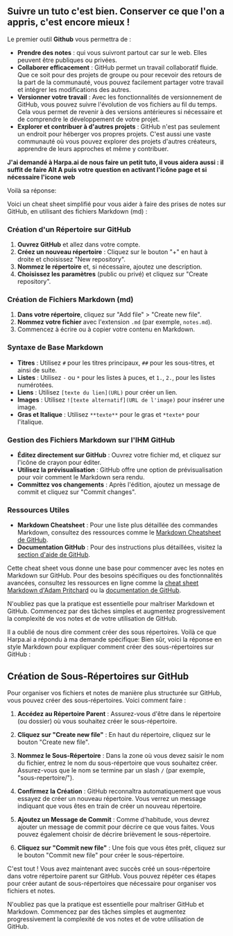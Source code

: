 ## Suivre un tuto c'est bien. Conserver ce que l'on a appris, c'est encore mieux !
Le premier outil **Github** vous permettra de : 
- **Prendre des notes** : qui vous suivront partout car sur le web. Elles peuvent être publiques  ou privées.
- **Collaborer efficacement** : GitHub permet un travail collaboratif fluide. Que ce soit pour des projets de groupe ou pour recevoir des retours de la part de la communauté, vous pouvez facilement partager votre travail et intégrer les modifications des autres.
- **Versionner votre travail** : Avec les fonctionnalités de versionnement de GitHub, vous pouvez suivre l'évolution de vos fichiers au fil du temps. Cela vous permet de revenir à des versions antérieures si nécessaire et de comprendre le développement de votre projet.
- **Explorer et contribuer à d'autres projets** : GitHub n'est pas seulement un endroit pour héberger vos propres projets. C'est aussi une vaste communauté où vous pouvez explorer des projets d'autres créateurs, apprendre de leurs approches et même y contribuer.

**J'ai demandé à Harpa.ai de nous faire un petit tuto, il vous aidera aussi : il suffit de faire Alt A puis votre question en activant l'icône page et si nécessaire l'icone web**

Voilà sa réponse: 

Voici un cheat sheet simplifié pour vous aider à faire des prises de notes sur GitHub, en utilisant des fichiers Markdown (md) :

### Création d'un Répertoire sur GitHub
1. **Ouvrez GitHub** et allez dans votre compte.
2. **Créez un nouveau répertoire** : Cliquez sur le bouton "+" en haut à droite et choisissez "New repository".
3. **Nommez le répertoire** et, si nécessaire, ajoutez une description.
4. **Choisissez les paramètres** (public ou privé) et cliquez sur "Create repository".

### Création de Fichiers Markdown (md)
1. **Dans votre répertoire**, cliquez sur "Add file" > "Create new file".
2. **Nommez votre fichier** avec l'extension `.md` (par exemple, `notes.md`).
3. Commencez à écrire ou à copier votre contenu en Markdown.

### Syntaxe de Base Markdown
- **Titres** : Utilisez `#` pour les titres principaux, `##` pour les sous-titres, et ainsi de suite.
- **Listes** : Utilisez `-` ou `*` pour les listes à puces, et `1.`, `2.`, pour les listes numérotées.
- **Liens** : Utilisez `[texte du lien](URL)` pour créer un lien.
- **Images** : Utilisez `![texte alternatif](URL de l'image)` pour insérer une image.
- **Gras et Italique** : Utilisez `**texte**` pour le gras et `*texte*` pour l'italique.

### Gestion des Fichiers Markdown sur l'IHM GitHub
- **Éditez directement sur GitHub** : Ouvrez votre fichier md, et cliquez sur l'icône de crayon pour éditer.
- **Utilisez la prévisualisation** : GitHub offre une option de prévisualisation pour voir comment le Markdown sera rendu.
- **Committez vos changements** : Après l'édition, ajoutez un message de commit et cliquez sur "Commit changes".

### Ressources Utiles
- **Markdown Cheatsheet** : Pour une liste plus détaillée des commandes Markdown, consultez des ressources comme le [Markdown Cheatsheet de GitHub](https://github.com/adam-p/markdown-here/wiki/Markdown-Cheatsheet).
- **Documentation GitHub** : Pour des instructions plus détaillées, visitez la [section d'aide de GitHub](https://docs.github.com/en/github/writing-on-github).

Cette cheat sheet vous donne une base pour commencer avec les notes en Markdown sur GitHub. Pour des besoins spécifiques ou des fonctionnalités avancées, consultez les ressources en ligne comme la [cheat sheet Markdown d'Adam Pritchard](https://github.com/adam-p/markdown-here/wiki/Markdown-Cheatsheet) ou la [documentation de GitHub](https://docs.github.com/en/github/writing-on-github).

N'oubliez pas que la pratique est essentielle pour maîtriser Markdown et GitHub. Commencez par des tâches simples et augmentez progressivement la complexité de vos notes et de votre utilisation de GitHub.

Il a oublié de nous dire comment créer des sous répertoires. Voilà ce que Harpa.ai a répondu à ma demande spécifique:
Bien sûr, voici la réponse en style Markdown pour expliquer comment créer des sous-répertoires sur GitHub :


## Création de Sous-Répertoires sur GitHub

Pour organiser vos fichiers et notes de manière plus structurée sur GitHub, vous pouvez créer des sous-répertoires. Voici comment faire :

1. **Accédez au Répertoire Parent** : Assurez-vous d'être dans le répertoire (ou dossier) où vous souhaitez créer le sous-répertoire.

2. **Cliquez sur "Create new file"** : En haut du répertoire, cliquez sur le bouton "Create new file".

3. **Nommez le Sous-Répertoire** : Dans la zone où vous devez saisir le nom du fichier, entrez le nom du sous-répertoire que vous souhaitez créer. Assurez-vous que le nom se termine par un slash `/` (par exemple, "sous-repertoire/").

4. **Confirmez la Création** : GitHub reconnaîtra automatiquement que vous essayez de créer un nouveau répertoire. Vous verrez un message indiquant que vous êtes en train de créer un nouveau répertoire.

5. **Ajoutez un Message de Commit** : Comme d'habitude, vous devrez ajouter un message de commit pour décrire ce que vous faites. Vous pouvez également choisir de décrire brièvement le sous-répertoire.

6. **Cliquez sur "Commit new file"** : Une fois que vous êtes prêt, cliquez sur le bouton "Commit new file" pour créer le sous-répertoire.

C'est tout ! Vous avez maintenant avec succès créé un sous-répertoire dans votre répertoire parent sur GitHub. Vous pouvez répéter ces étapes pour créer autant de sous-répertoires que nécessaire pour organiser vos fichiers et notes.

N'oubliez pas que la pratique est essentielle pour maîtriser GitHub et Markdown. Commencez par des tâches simples et augmentez progressivement la complexité de vos notes et de votre utilisation de GitHub.
